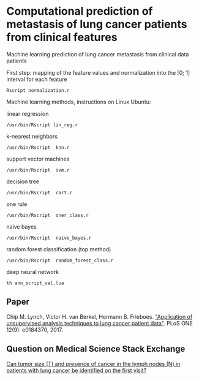# Computational prediction of metastasis of lung cancer patients from clinical features
Machine learning prediction of lung cancer metastasis from clinical data patients

First step: mapping of the feature values and normalization into the [0; 1] interval for each feature

`Rscript normalization.r`

Machine learning methods, instructions on Linux Ubuntu:

linear regression

`/usr/bin/Rscript lin_reg.r`

k-nearest neighbors

`/usr/bin/Rscript  knn.r`

support vector machines

`/usr/bin/Rscript  svm.r`

decision tree

`/usr/bin/Rscript  cart.r`

one rule

`/usr/bin/Rscript  oner_class.r`

naive bayes

`/usr/bin/Rscript  naive_bayes.r`

random forest classification (top method)

`/usr/bin/Rscript  random_forest_class.r`

deep neural network

`th ann_script_val.lua`

## Paper
 Chip M. Lynch, Victor H. van Berkel, Hermann B. Frieboes. ["Application of unsupervised analysis techniques to lung cancer patient data"](https://doi.org/10.1371/journal.pone.0184370). PLoS ONE 12(9): e0184370, 2017.

## Question on Medical Science Stack Exchange
[Can tumor size (T) and presence of cancer in the lymph nodes (N) in patients with lung cancer be identified on the first visit?](https://medicalsciences.stackexchange.com/questions/18040/can-tumor-size-t-and-presence-of-cancer-in-the-lymph-nodes-n-in-patients-wit)
